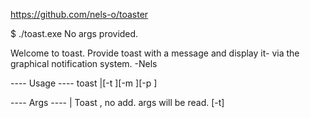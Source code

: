https://github.com/nels-o/toaster

$ ./toast.exe
No args provided.

Welcome to toast.
Provide toast with a message and display it-
via the graphical notification system.
-Nels

---- Usage ----
toast <string>|[-t <string>][-m <string>][-p <string>]

---- Args ----
<string>                | Toast <string>, no add. args will be read.
[-t] <title string>     | Displayed on the first line of the toast.
[-m] <message string>   | Displayed on the remaining lines, wrapped.
[-p] <image URI>        | Display toast with an image
[-q]                    | Deactivate sound (quiet).
[-w]                    | Wait for toast to expire or activate.
?                       | Print these intructions. Same as no args.
Exit Status     :  Exit Code
Failed          : -1
Success         :  0
Hidden          :  1
Dismissed       :  2
Timeout         :  3

---- Image Notes ----
Images must be .png with:
        maximum dimensions of 1024x1024
        size <= 200kb
These limitations are due to the Toast notification system.
This should go without saying, but windows style paths are required.
